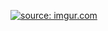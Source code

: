 <a href="http://imgur.com/sVvnC8T"><img src="http://i.imgur.com/sVvnC8T.png" title="source: imgur.com" /></a>
